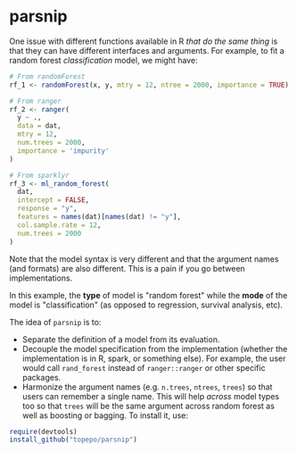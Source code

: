 # parsnip

One issue with different functions available in R _that do the same thing_ is that they can have different interfaces and arguments. For example, to fit a random forest _classification_ model, we might have:

```r
# From randomForest
rf_1 <- randomForest(x, y, mtry = 12, ntree = 2000, importance = TRUE)

# From ranger
rf_2 <- ranger(
  y ~ ., 
  data = dat, 
  mtry = 12, 
  num.trees = 2000, 
  importance = 'impurity'
)

# From sparklyr
rf_3 <- ml_random_forest(
  dat, 
  intercept = FALSE, 
  response = "y", 
  features = names(dat)[names(dat) != "y"], 
  col.sample.rate = 12,
  num.trees = 2000
)
```

Note that the model syntax is very different and that the argument names (and formats) are also different. This is a pain if you go between implementations. 

In this example, the **type** of model is "random forest" while the **mode** of the model is "classification" (as opposed to regression, survival analysis, etc). 


The idea of `parsnip` is to:

* Separate the definition of a model from its evaluation.
* Decouple the model specification from the implementation (whether the implementation is in R, spark, or something else). For example, the user would call `rand_forest` instead of `ranger::ranger` or other specific packages. 
* Harmonize the argument names (e.g. `n.trees`, `ntrees`, `trees`) so that users can remember a single name. This will help _across_ model types too so that `trees` will be the same argument across random forest as well as boosting or bagging. 
To install it, use:

```r
require(devtools)
install_github("topepo/parsnip")
```
